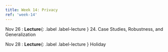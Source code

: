 ```yaml
---
title: Week 14: Privacy
ref: 'week-14'
---
```


Nov 26
: **Lecture**{: .label .label-lecture } 24. Case Studies, Robustness, and Generalization

Nov 28
: **Lecture**{: .label .label-lecture } Holiday
